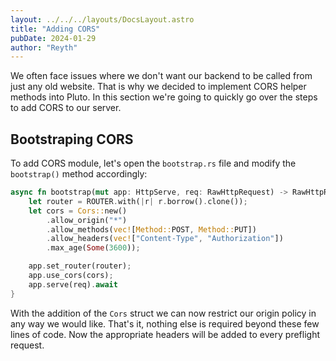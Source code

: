 ```yaml
---
layout: ../../../layouts/DocsLayout.astro
title: "Adding CORS"
pubDate: 2024-01-29
author: "Reyth"
---
```


We often face issues where we don't want our backend to be called from just any old website. That is why we decided to implement CORS helper methods into Pluto. In this section we're going to quickly go over the steps to add CORS to our server.

## Bootstraping CORS

To add CORS module, let's open the `bootstrap.rs` file and modify the `bootstrap()` method accordingly:

```rs
async fn bootstrap(mut app: HttpServe, req: RawHttpRequest) -> RawHttpResponse {
    let router = ROUTER.with(|r| r.borrow().clone());
    let cors = Cors::new()
        .allow_origin("*")
        .allow_methods(vec![Method::POST, Method::PUT])
        .allow_headers(vec!["Content-Type", "Authorization"])
        .max_age(Some(3600));

    app.set_router(router);
    app.use_cors(cors);
    app.serve(req).await
}
```

With the addition of the `Cors` struct we can now restrict our origin policy in any way we would like. That's it, nothing else is required beyond these few lines of code. Now the appropriate headers will be added to every preflight request.

